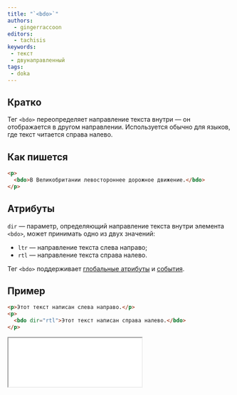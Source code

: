 ```yaml
---
title: "`<bdo>`"
authors: 
  - gingerraccoon
editors:
  - tachisis
keywords: 
 - текст
 - двунаправленный
tags: 
 - doka
---
```


## Кратко

Тег `<bdo>` переопределяет направление текста внутри — он отображается в другом направлении. Используется обычно для языков, где текст читается справа налево.

## Как пишется

```html
<p>
  <bdo>В Великобритании левостороннее дорожное движение.</bdo>
</p>
```

## Атрибуты

`dir` — параметр, определяющий направление текста внутри элемента `<bdo>`, может принимать одно из двух значений:

- `ltr` — направление текста слева направо;
- `rtl` — направление текста справа налево.

Тег `<bdo>` поддерживает [глобальные атрибуты](../global-attrs/) и [события](../../js/events/).

## Пример

```html
<p>Этот текст написан слева направо.</p>
<p>
  <bdo dir="rtl">Этот текст написан справа налево.</bdo>
</p>
```
<iframe title="Визуальное отображение" src="demos/view" height="110"></iframe>
